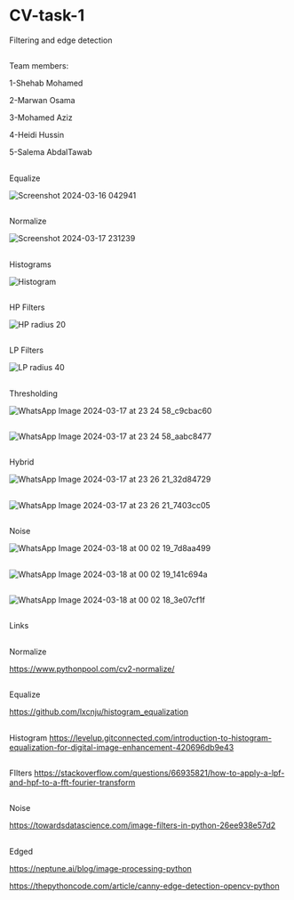 # CV-task-1
Filtering and edge detection


##
Team members:

1-Shehab Mohamed 

2-Marwan Osama

3-Mohamed Aziz

4-Heidi Hussin

5-Salema AbdalTawab







##

Equalize 

![Screenshot 2024-03-16 042941](https://github.com/Shehab-Hegab/CV-task-1/assets/137138481/a42ff63b-03b3-45a9-9ee0-db379d5b2b5a)

##
Normalize

![Screenshot 2024-03-17 231239](https://github.com/Shehab-Hegab/CV-task-1/assets/137138481/8138f539-dc25-4ab9-b257-7854ae1ac234)



##
Histograms


![Histogram](https://github.com/sbme-tutorials/final_project-database_s23_icu16/assets/137138481/4347c5fc-d18e-4f3b-bc43-262eab4c73f6)

##

HP Filters


![HP radius 20](https://github.com/sbme-tutorials/final_project-database_s23_icu16/assets/137138481/87b2df8f-6727-48ea-8721-ede4d614c737)


##
LP Filters

![LP radius 40](https://github.com/sbme-tutorials/final_project-database_s23_icu16/assets/137138481/b5c0fd12-0946-482f-94b0-a09fedaa6fb9)


##


Thresholding 

![WhatsApp Image 2024-03-17 at 23 24 58_c9cbac60](https://github.com/sbme-tutorials/final_project-database_s23_icu16/assets/137138481/418dd656-eff7-4da6-8a6c-e524ca3b4320)

##

![WhatsApp Image 2024-03-17 at 23 24 58_aabc8477](https://github.com/sbme-tutorials/final_project-database_s23_icu16/assets/137138481/6f336bbd-f1a7-42db-a5c7-e2b4d24665aa)

##
Hybrid


![WhatsApp Image 2024-03-17 at 23 26 21_32d84729](https://github.com/sbme-tutorials/final_project-database_s23_icu16/assets/137138481/be2f20ba-a4ef-4f10-957f-3586eab44838)

##

![WhatsApp Image 2024-03-17 at 23 26 21_7403cc05](https://github.com/Shehab-Hegab/CV-task-1/assets/137138481/1b135769-1142-4ed4-b98a-43484b69f472)


##

Noise 


![WhatsApp Image 2024-03-18 at 00 02 19_7d8aa499](https://github.com/sbme-tutorials/final_project-database_s23_icu16/assets/137138481/ca6298b5-51a3-41ed-b474-286c4ce8b9d3)
##

![WhatsApp Image 2024-03-18 at 00 02 19_141c694a](https://github.com/sbme-tutorials/final_project-database_s23_icu16/assets/137138481/5cc2ea06-ccba-4439-ab5b-53f1012be6b6)

##

![WhatsApp Image 2024-03-18 at 00 02 18_3e07cf1f](https://github.com/sbme-tutorials/final_project-database_s23_icu16/assets/137138481/6f65c6fa-df9b-4067-93a9-dd702aacfb51)


##
Links


##
Normalize

https://www.pythonpool.com/cv2-normalize/


##
Equalize 

https://github.com/lxcnju/histogram_equalization

## 
Histogram 
https://levelup.gitconnected.com/introduction-to-histogram-equalization-for-digital-image-enhancement-420696db9e43

##
FIlters 
https://stackoverflow.com/questions/66935821/how-to-apply-a-lpf-and-hpf-to-a-fft-fourier-transform


## 
Noise 

https://towardsdatascience.com/image-filters-in-python-26ee938e57d2

##
Edged

https://neptune.ai/blog/image-processing-python

https://thepythoncode.com/article/canny-edge-detection-opencv-python
